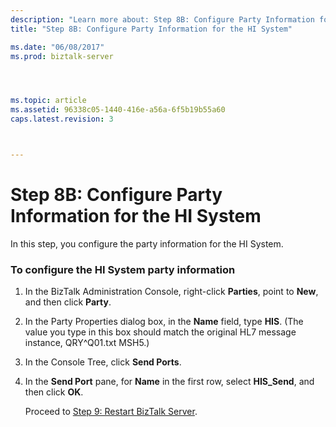 ```yaml
---
description: "Learn more about: Step 8B: Configure Party Information for the HI System"
title: "Step 8B: Configure Party Information for the HI System"

ms.date: "06/08/2017"
ms.prod: biztalk-server




ms.topic: article
ms.assetid: 96338c05-1440-416e-a56a-6f5b19b55a60
caps.latest.revision: 3



---
```

# Step 8B: Configure Party Information for the HI System
In this step, you configure the party information for the HI System.  
  
### To configure the HI System party information  
  
1. In the BizTalk Administration Console, right-click **Parties**, point to **New**, and then click **Party**.  
  
2. In the Party Properties dialog box, in the **Name** field, type **HIS**. (The value you type in this box should match the original HL7 message instance, QRY^Q01.txt MSH5.)  
  
3. In the Console Tree, click **Send Ports**.  
  
4. In the **Send Port** pane, for **Name** in the first row, select **HIS_Send**, and then click **OK**.  
  
   Proceed to [Step 9: Restart BizTalk Server](../../adapters-and-accelerators/accelerator-hl7/step-9-restart-biztalk-server-hl7-main.md).
